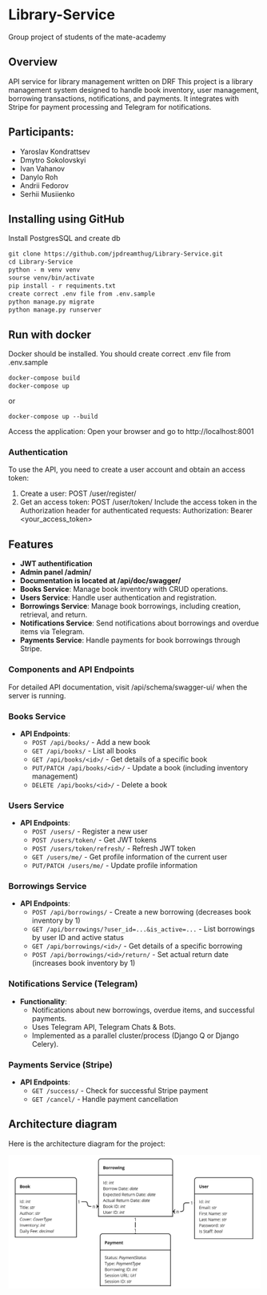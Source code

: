 # Library-Service
Group project of students of the mate-academy
## Overview
API service for library management written on DRF
This project is a library management system designed to handle
book inventory, user management, borrowing transactions,
notifications, and payments. It integrates with Stripe for 
payment processing and Telegram for notifications.

## Participants:
- Yaroslav Kondrattsev
- Dmytro Sokolovskyi
- Ivan Vahanov
- Danylo Roh
- Andrii Fedorov
- Serhii Musiienko

## Installing using GitHub
Install PostgresSQL and create db
```
git clone https://github.com/jpdreamthug/Library-Service.git
cd Library-Service
python - m venv venv
sourse venv/bin/activate
pip install - r requiments.txt
create correct .env file from .env.sample
python manage.py migrate
python manage.py runserver
```

## Run with docker
Docker should be installed.
You should create correct .env file from .env.sample
```
docker-compose build
docker-compose up
```
or
```
docker-compose up --build
```
Access the application: Open your browser and go to http://localhost:8001

### Authentication

To use the API, you need to create a user account and obtain an access token:

1. Create a user:
POST /user/register/
2. Get an access token:
POST /user/token/
Include the access token in the Authorization header for authenticated requests:
Authorization: Bearer <your_access_token>

## Features
- **JWT authentification**
- **Admin panel /admin/**
- **Documentation is located at /api/doc/swagger/**
- **Books Service**: Manage book inventory with CRUD operations.
- **Users Service**: Handle user authentication and registration.
- **Borrowings Service**: Manage book borrowings, including creation, retrieval, and return.
- **Notifications Service**: Send notifications about borrowings and overdue items via Telegram.
- **Payments Service**: Handle payments for book borrowings through Stripe.
### Components and API Endpoints
For detailed API documentation, visit /api/schema/swagger-ui/ when the server is running.
### Books Service
- **API Endpoints**:
  - `POST /api/books/` - Add a new book
  - `GET /api/books/` - List all books
  - `GET /api/books/<id>/` - Get details of a specific book
  - `PUT/PATCH /api/books/<id>/` - Update a book (including inventory management)
  - `DELETE /api/books/<id>/` - Delete a book

### Users Service
- **API Endpoints**:
  - `POST /users/` - Register a new user
  - `POST /users/token/` - Get JWT tokens
  - `POST /users/token/refresh/` - Refresh JWT token
  - `GET /users/me/` - Get profile information of the current user
  - `PUT/PATCH /users/me/` - Update profile information

### Borrowings Service
- **API Endpoints**:
  - `POST /api/borrowings/` - Create a new borrowing (decreases book inventory by 1)
  - `GET /api/borrowings/?user_id=...&is_active=...` - List borrowings by user ID and active status
  - `GET /api/borrowings/<id>/` - Get details of a specific borrowing
  - `POST /api/borrowings/<id>/return/` - Set actual return date (increases book inventory by 1)

### Notifications Service (Telegram)
- **Functionality**:
  - Notifications about new borrowings, overdue items, and successful payments.
  - Uses Telegram API, Telegram Chats & Bots.
  - Implemented as a parallel cluster/process (Django Q or Django Celery).

### Payments Service (Stripe)
- **API Endpoints**:
  - `GET /success/` - Check for successful Stripe payment
  - `GET /cancel/` - Handle payment cancellation

## Architecture diagram

Here is the architecture diagram for the project:

![architecture diagram](assets/shema.png)